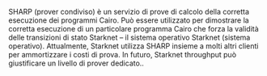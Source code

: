SHARP (prover condiviso) è un servizio di prove di calcolo della corretta esecuzione dei programmi Cairo. Può essere utilizzato per dimostrare la corretta esecuzione di un particolare programma Cairo che forza la validità delle transizioni di stato Starknet – il sistema operativo Starknet (sistema operativo). Attualmente, Starknet utilizza SHARP insieme a molti altri clienti per ammortizzare i costi di prova. In futuro, Starknet throughput può giustificare un livello di prover dedicato..